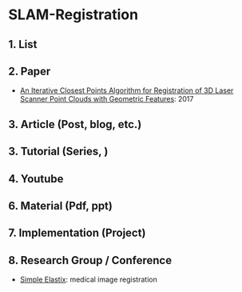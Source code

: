# SLAM-Registration

## 1. List



## 2. Paper

- [An Iterative Closest Points Algorithm for Registration of 3D Laser Scanner Point Clouds with Geometric Features](https://www.ncbi.nlm.nih.gov/pmc/articles/PMC5580094/): 2017

## 3. Article (Post, blog, etc.)



## 3. Tutorial (Series, )



## 4. Youtube



## 6. Material (Pdf, ppt)



## 7. Implementation (Project)


## 8. Research Group / Conference 

- [Simple Elastix](https://simpleelastix.github.io/): medical image registration